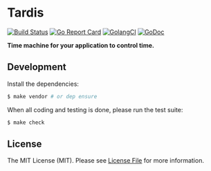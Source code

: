 # Tardis

[![Build Status](https://img.shields.io/travis/com/goph/tardis.svg?style=flat-square)](https://travis-ci.com/goph/tardis)
[![Go Report Card](https://goreportcard.com/badge/github.com/goph/tardis?style=flat-square)](https://goreportcard.com/report/github.com/goph/tardis)
[![GolangCI](https://golangci.com/badges/github.com/goph/tardis.svg)](https://golangci.com/r/github.com/goph/tardis)
[![GoDoc](http://img.shields.io/badge/godoc-reference-5272B4.svg?style=flat-square)](https://godoc.org/github.com/goph/tardis)

**Time machine for your application to control time.**


## Development

Install the dependencies:

```bash
$ make vendor # or dep ensure
```

When all coding and testing is done, please run the test suite:

```bash
$ make check
```


## License

The MIT License (MIT). Please see [License File](LICENSE) for more information.
